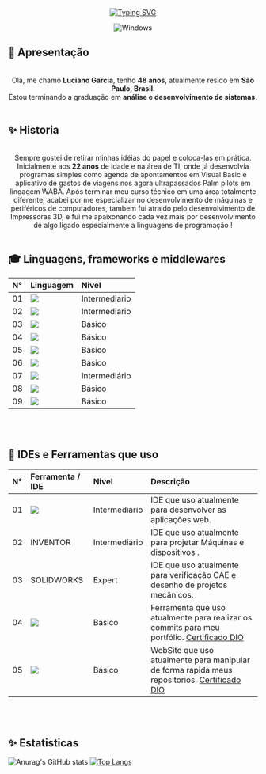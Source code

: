 
<div align="center">
  <a href="https://git.io/typing-svg"><img src="https://readme-typing-svg.herokuapp.com?font=Fira+Code&weight=900&size=24&pause=1000&width=435&lines=Bem-Vindo(a)+ao+meu+GitHub+!" alt="Typing SVG" /></a>

  ![Windows](https://img.shields.io/badge/Windows-0078D6?style=for-the-badge&logo=windows&logoColor=white)

</div>


## 👋 Apresentação 

<div align="center">
  <br>
  Olá, me chamo <b>Luciano Garcia</b>, tenho <b>48 anos</b>, atualmente resido em <b>São Paulo, Brasil</b>.<br>
  Estou terminando a graduação em <b>análise e desenvolvimento de sistemas.</b><br><br>

</div>

## ✨ Historia

<div align="center">
  <br>
  Sempre gostei de retirar minhas idéias do papel e coloca-las em prática.<br>
  Inicialmente aos <b>22 anos</b> de idade e na área de TI, onde já desenvolvia programas simples como agenda de apontamentos  em Visual Basic e aplicativo de gastos 
  de viagens nos agora ultrapassados Palm pilots em lingagem WABA.
  Após terminar meu curso técnico em uma área totalmente diferente, acabei por me especializar no desenvolvimento de máquinas e periféricos de computadores, 
  tambem fui atraido pelo desenvolvimento de Impressoras 3D, e fui me apaixonando cada vez mais por desenvolvimento de algo ligado especialmente a linguagens de programação !<br><br>


</div>

## 🎓 Linguagens, frameworks e middlewares

<table>
  <thead>
    <tr align="left">
      <th>N°</th>
      <th>Linguagem</th>
      <th>Nivel</th>
    </tr>
  </thead>
  <tbody>
    <tr>
      <td>01</td>
      <td><img src="https://img.shields.io/badge/html5-%23E34F26.svg?style=for-the-badge&logo=html5&logoColor=white" /></td>
      <td>Intermediario</td>
    </tr>
    <tr>
      <td>02</td>
      <td><img src="https://img.shields.io/badge/css3-%231572B6.svg?style=for-the-badge&logo=css3&logoColor=white" /></td>
      <td>Intermediario</td>
    </tr>
    <tr>
      <td>03</td>
      <td><img src="https://img.shields.io/badge/JavaScript-F7DF1E?style=for-the-badge&logo=javascript&logoColor=black" /></td>
      <td>Básico</td>
    </tr>
    <tr>
      <td>04</td>
      <td><img src="https://img.shields.io/badge/mysql-%2300f.svg?style=for-the-badge&logo=mysql&logoColor=white" /></td>
      <td>Básico</td>
    </tr>
    <tr>
      <td>05</td>
      <td><img src="https://img.shields.io/badge/C%2B%2B-00599C?style=for-the-badge&logo=c%2B%2B&logoColor=white" /></td>
      <td>Básico</td>
    </tr>
    <tr>
      <td>06</td>
      <td><img src="https://img.shields.io/badge/java-%23ED8B00.svg?style=for-the-badge&logo=openjdk&logoColor=white" /></td>
      <td>Básico</td>
    </tr>
    <tr>
      <td>07</td>
      <td><img src="https://img.shields.io/badge/python-3670A0?style=for-the-badge&logo=python&logoColor=ffdd54" /></td>
      <td>Intermediário</td>
    </tr>
    <tr>
      <td>08</td>
      <td><img src="https://img.shields.io/badge/Kotlin-0095D5?&style=for-the-badge&logo=kotlin&logoColor=white" /></td>
      <td>Básico</td>
    </tr>
    <tr>
      <td>09</td>
      <td><img src="https://img.shields.io/badge/Microsoft%20SQL%20Server-CC2927?style=for-the-badge&logo=microsoft%20sql%20server&logoColor=white" /></td>
      <td>Básico</td>
    </tr>
  </tbody>
</table><br><br>


## 💎 IDEs e Ferramentas que uso
<table>
  <thead>
    <tr align="left">
      <th>N°</th>
      <th>Ferramenta / IDE</th>
      <th>Nivel</th>
      <th>Descrição</th>
    </tr>
  </thead>
  <tbody>
    <tr>
      <td>01</td>
      <td><img src="https://img.shields.io/badge/Visual%20Studio%20Code-0078d7.svg?style=for-the-badge&logo=visual-studio-code&logoColor=white" /></td>
      <td>Intermediário</td>
      <td>IDE que uso atualmente para desenvolver as aplicações web.</td>
    </tr>
    <tr>
      <td>02</td>
      <td>INVENTOR</td>
      <td>Intermediário</td>
      <td>IDE que uso atualmente para projetar Máquinas e dispositivos .</td>
    </tr>
	 <tr>
      <td>03</td>
      <td>SOLIDWORKS</td>
      <td>Expert</td>
      <td>IDE que uso atualmente para verificação CAE e desenho de projetos mecânicos.</td>
    </tr>
    <tr>
      <td>04</td>
      <td><a href="https://git-scm.com/doc"><img src="https://img.shields.io/badge/Git-000?style=for-the-badge&logo=git&logoColor=E94D5F" /></a></td>
      <td>Básico</td>
      <td>Ferramenta que uso atualmente para realizar os commits para meu portfólio. <a href="https://hermes.dio.me/certificates/cover/OG9UGGZQ.jpg">Certificado DIO</a></td>
    </tr>
    <tr>
      <td>05</td>
      <td><a href="https://docs.github.com/"><img src="https://img.shields.io/badge/GitHub-000?style=for-the-badge&logo=github&logoColor=30A3DC" /></a></td>
      <td>Básico</td>
      <td>WebSite que uso atualmente para manipular de forma rapida meus repositorios. <a href="https://hermes.dio.me/certificates/cover/OG9UGGZQ.jpg">Certificado DIO</td>
    </tr>
  </tbody>
</table><br><br>

## ✨ Estatisticas

![Anurag's GitHub stats](https://github-readme-stats.vercel.app/api?username=lucksgarcia&show_icons=true&theme=radical)
[![Top Langs](https://github-readme-stats.vercel.app/api/top-langs/?username=lucksgarcia&layout=donut&bg_color=141321&text_color=51A2D1&title_color=B017B9)](https://github.com/anuraghazra/github-readme-stats)

##